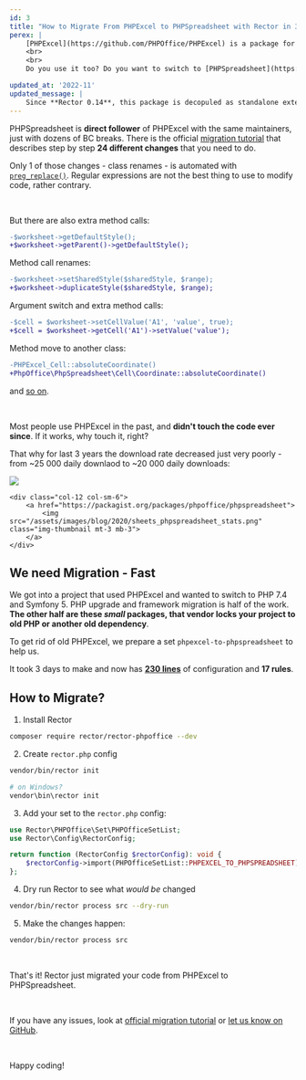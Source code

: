 ```yaml
---
id: 3
title: "How to Migrate From PHPExcel to PHPSpreadsheet with Rector in 30 minutes"
perex: |
    [PHPExcel](https://github.com/PHPOffice/PHPExcel) is a package for working with Excel files in PHP. The last version was released in 2015, and it was **deprecated in 2017**. Still, it has over **27 000 daily downloads** - that's tons of legacy code.
    <br>
    <br>
    Do you use it too? Do you want to switch to [PHPSpreadsheet](https://github.com/PHPOffice/PhpSpreadsheet)? You can do it today.

updated_at: '2022-11'
updated_message: |
    Since **Rector 0.14**, this package is decopuled as standalone extension, as useful for one-time migration only.
---
```


PHPSpreadsheet is **direct follower** of PHPExcel with the same maintainers, just with dozens of BC breaks. There is the official [migration tutorial](https://github.com/PHPOffice/PhpSpreadsheet/blob/master/docs/topics/migration-from-PHPExcel.md) that describes step by step **24 different changes** that you need to do.

 Only 1 of those changes - class renames - is automated with [`preg_replace()`](https://github.com/PHPOffice/PhpSpreadsheet/blob/87f71e1930b497b36e3b9b1522117dfa87096d2b/src/PhpSpreadsheet/Helper/Migrator.php#L329). Regular expressions are not the best thing to use to modify code, rather contrary.

<br>

But there are also extra method calls:

```diff
-$worksheet->getDefaultStyle();
+$worksheet->getParent()->getDefaultStyle();
```

Method call renames:

```diff
-$worksheet->setSharedStyle($sharedStyle, $range);
+$worksheet->duplicateStyle($sharedStyle, $range);
```

Argument switch and extra method calls:

```diff
-$cell = $worksheet->setCellValue('A1', 'value', true);
+$cell = $worksheet->getCell('A1')->setValue('value');
```

Method move to another class:

```diff
-PHPExcel_Cell::absoluteCoordinate()
+PhpOffice\PhpSpreadsheet\Cell\Coordinate::absoluteCoordinate()
```

and [so on](https://github.com/PHPOffice/PhpSpreadsheet/blob/50d78ce7898ee3a540cefd9693085b3636e578e6/docs/topics/migration-from-PHPExcel.md).

<br>

Most people use PHPExcel in the past, and **didn't touch the code ever since**. If it works, why touch it, right?

That why for last 3 years the download rate decreased just very poorly - from ~25 000 daily downlaod to ~20 000 daily downloads:

<div class="row">
    <div class="col-12 col-sm-6">
        <a href="https://packagist.org/packages/phpoffice/phpexcel/stats">
            <img src="/assets/images/blog/2020/sheets_phpexcel_stats.png" class="img-thumbnail mt-3 mb-3">
        </a>
    </div>

    <div class="col-12 col-sm-6">
        <a href="https://packagist.org/packages/phpoffice/phpspreadsheet">
            <img src="/assets/images/blog/2020/sheets_phpspreadsheet_stats.png" class="img-thumbnail mt-3 mb-3">
        </a>
    </div>
</div>

## We need Migration - Fast

We got into a project that used PHPExcel and wanted to switch to PHP 7.4 and Symfony 5. PHP upgrade and framework migration is half of the work. **The other half are these *small* packages, that vendor locks your project to old PHP or another old dependency**.

To get rid of old PHPExcel, we prepare a set `phpexcel-to-phpspreadsheet` to help us.

It took 3 days to make and now has [**230 lines**](https://github.com/rectorphp/rector-phpoffice/blob/main/config/sets/phpexcel-to-phpspreadsheet.php) of configuration and **17 rules**.

## How to Migrate?

1. Install Rector

```bash
composer require rector/rector-phpoffice --dev
```

2. Create `rector.php` config

```bash
vendor/bin/rector init

# on Windows?
vendor\bin\rector init
```

3. Add your set to the `rector.php` config:

```php
use Rector\PHPOffice\Set\PHPOfficeSetList;
use Rector\Config\RectorConfig;

return function (RectorConfig $rectorConfig): void {
    $rectorConfig->import(PHPOfficeSetList::PHPEXCEL_TO_PHPSPREADSHEET);
};
```

4. Dry run Rector to see what *would be* changed

```bash
vendor/bin/rector process src --dry-run
```

5. Make the changes happen:

```bash
vendor/bin/rector process src
```

<br>

That's it! Rector just migrated your code from PHPExcel to PHPSpreadsheet.

<br>

If you have any issues, look at [official migration tutorial](https://github.com/PHPOffice/PhpSpreadsheet/blob/50d78ce7898ee3a540cefd9693085b3636e578e6/docs/topics/migration-from-PHPExcel.md) or [let us know on GitHub](https://github.com/rectorphp/rector/issues).

<br>

Happy coding!
